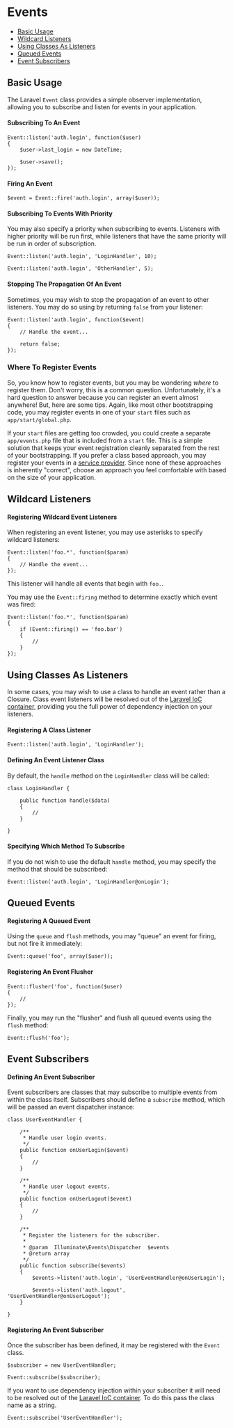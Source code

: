 # Events

- [Basic Usage](#basic-usage)
- [Wildcard Listeners](#wildcard-listeners)
- [Using Classes As Listeners](#using-classes-as-listeners)
- [Queued Events](#queued-events)
- [Event Subscribers](#event-subscribers)

<a name="basic-usage"></a>
## Basic Usage

The Laravel `Event` class provides a simple observer implementation, allowing you to subscribe and listen for events in your application.

#### Subscribing To An Event

	Event::listen('auth.login', function($user)
	{
		$user->last_login = new DateTime;

		$user->save();
	});

#### Firing An Event

	$event = Event::fire('auth.login', array($user));

#### Subscribing To Events With Priority

You may also specify a priority when subscribing to events. Listeners with higher priority will be run first, while listeners that have the same priority will be run in order of subscription.

	Event::listen('auth.login', 'LoginHandler', 10);

	Event::listen('auth.login', 'OtherHandler', 5);

#### Stopping The Propagation Of An Event

Sometimes, you may wish to stop the propagation of an event to other listeners. You may do so using by returning `false` from your listener:

	Event::listen('auth.login', function($event)
	{
		// Handle the event...

		return false;
	});

### Where To Register Events

So, you know how to register events, but you may be wondering _where_ to register them. Don't worry, this is a common question. Unfortunately, it's a hard question to answer because you can register an event almost anywhere! But, here are some tips. Again, like most other bootstrapping code, you may register events in one of your `start` files such as `app/start/global.php`.

If your `start` files are getting too crowded, you could create a separate `app/events.php` file that is included from a `start` file. This is a simple solution that keeps your event registration cleanly separated from the rest of your bootstrapping. If you prefer a class based approach, you may register your events in a [service provider](/docs/ioc#service-providers). Since none of these approaches is inherently "correct", choose an approach you feel comfortable with based on the size of your application.

<a name="wildcard-listeners"></a>
## Wildcard Listeners

#### Registering Wildcard Event Listeners

When registering an event listener, you may use asterisks to specify wildcard listeners:

	Event::listen('foo.*', function($param)
	{
		// Handle the event...
	});

This listener will handle all events that begin with `foo.`.

You may use the `Event::firing` method to determine exactly which event was fired:

	Event::listen('foo.*', function($param)
	{
		if (Event::firing() == 'foo.bar')
		{
			//
		}
	});

<a name="using-classes-as-listeners"></a>
## Using Classes As Listeners

In some cases, you may wish to use a class to handle an event rather than a Closure. Class event listeners will be resolved out of the [Laravel IoC container](/docs/ioc), providing you the full power of dependency injection on your listeners.

#### Registering A Class Listener

	Event::listen('auth.login', 'LoginHandler');

#### Defining An Event Listener Class

By default, the `handle` method on the `LoginHandler` class will be called:

	class LoginHandler {

		public function handle($data)
		{
			//
		}

	}

#### Specifying Which Method To Subscribe

If you do not wish to use the default `handle` method, you may specify the method that should be subscribed:

	Event::listen('auth.login', 'LoginHandler@onLogin');

<a name="queued-events"></a>
## Queued Events

#### Registering A Queued Event

Using the `queue` and `flush` methods, you may "queue" an event for firing, but not fire it immediately:

	Event::queue('foo', array($user));

#### Registering An Event Flusher

	Event::flusher('foo', function($user)
	{
		//
	});

Finally, you may run the "flusher" and flush all queued events using the `flush` method:

	Event::flush('foo');

<a name="event-subscribers"></a>
## Event Subscribers

#### Defining An Event Subscriber

Event subscribers are classes that may subscribe to multiple events from within the class itself. Subscribers should define a `subscribe` method, which will be passed an event dispatcher instance:

	class UserEventHandler {

		/**
		 * Handle user login events.
		 */
		public function onUserLogin($event)
		{
			//
		}

		/**
		 * Handle user logout events.
		 */
		public function onUserLogout($event)
		{
			//
		}

		/**
		 * Register the listeners for the subscriber.
		 *
		 * @param  Illuminate\Events\Dispatcher  $events
		 * @return array
		 */
		public function subscribe($events)
		{
			$events->listen('auth.login', 'UserEventHandler@onUserLogin');

			$events->listen('auth.logout', 'UserEventHandler@onUserLogout');
		}

	}

#### Registering An Event Subscriber

Once the subscriber has been defined, it may be registered with the `Event` class.

	$subscriber = new UserEventHandler;

	Event::subscribe($subscriber);

If you want to use dependency injection within your subscriber it will need to be resolved out of the [Laravel IoC container](/docs/ioc). To do this pass the class name as a string.

	Event::subscribe('UserEventHandler');
